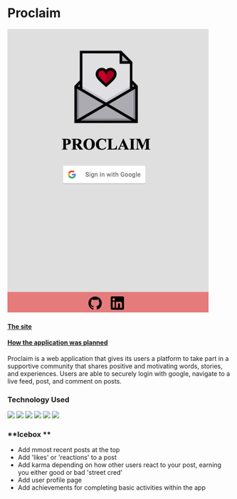 # Proclaim

![](/public/images/readme/home.png)

#### [The site](https://proclaim-tw.herokuapp.com/)
#### [How the application was planned](https://trello.com/b/39gMasis/proclaim)


Proclaim is a web application that gives its users a platform to take part in a supportive community that shares positive and motivating words, stories, and experiences. Users are able to securely login with google, navigate to a live feed, post, and comment on posts. 


### **Technology Used** 
![](https://img.shields.io/badge/JavaScript-F7DF1E?style=for-the-badge&logo=javascript&logoColor=black)
![](https://img.shields.io/badge/Heroku-430098?style=for-the-badge&logo=heroku&logoColor=white)
![](https://img.shields.io/badge/CSS-239120?&style=for-the-badge&logo=css3&logoColor=white)
![](https://img.shields.io/badge/HTML5-E34F26?style=for-the-badge&logo=html5&logoColor=white)
![](https://img.shields.io/badge/Node.js-43853D?style=for-the-badge&logo=node.js&logoColor=white)
![](https://img.shields.io/badge/Express.js-404D59?style=for-the-badge)

### **Icebox **

- Add mmost recent posts at the top
- Add 'likes' or 'reactions' to a post
- Add karma depending on how other users react to your post, earning you either good or bad 'street cred'
- Add user profile page
- Add achievements for completing basic activities within the app


